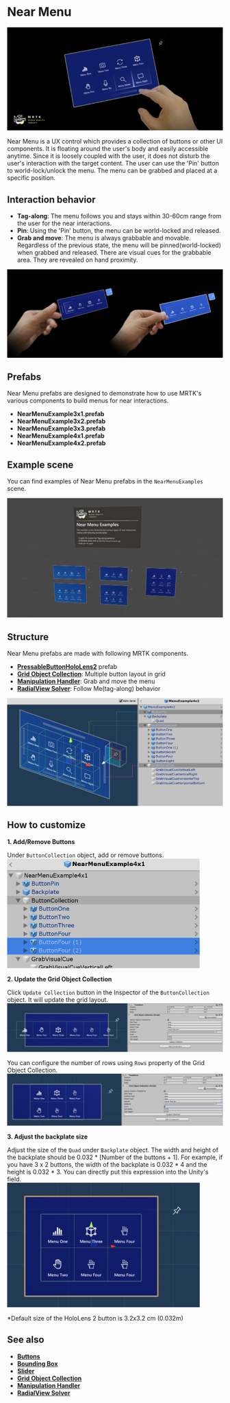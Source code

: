 # Near Menu #

![Near Menu](../Documentation/Images/NearMenu/MRTK_UX_NearMenu.png)

Near Menu is a UX control which provides a collection of buttons or other UI components. It is floating around the user's body and easily accessible anytime. Since it is loosely coupled with the user, it does not disturb the user's interaction with the target content. The user can use the 'Pin' button to world-lock/unlock the menu. The menu can be grabbed and placed at a specific position.

## Interaction behavior ##
- **Tag-along**: The menu follows you and stays within 30-60cm range from the user for the near interactions. 
- **Pin**: Using the 'Pin' button, the menu can be world-locked and released. 
- **Grab and move**: The menu is always grabbable and movable. Regardless of the previous state, the menu will be pinned(world-locked) when grabbed and released. There are visual cues for the grabbable area. They are revealed on hand proximity.

<img src="../Documentation/Images/NearMenu/MRTK_UX_NearMenu_Grab.png">

## Prefabs ##
Near Menu prefabs are designed to demonstrate how to use MRTK's various components to build menus for near interactions.
- **NearMenuExample3x1.prefab**
- **NearMenuExample3x2.prefab**
- **NearMenuExample3x3.prefab**
- **NearMenuExample4x1.prefab**
- **NearMenuExample4x2.prefab**

## Example scene ##
You can find examples of Near Menu prefabs in the `NearMenuExamples` scene.

<img src="../Documentation/Images/NearMenu/MRTK_UX_NearMenu_Examples.png">

## Structure ##
Near Menu prefabs are made with following MRTK components.
- [**PressableButtonHoloLens2**](README_Button.md) prefab
- [**Grid Object Collection**](README_ObjectCollection.md): Multiple button layout in grid
- [**Manipulation Handler**](README_ManipulationHandler.md): Grab and move the menu
- [**RadialView Solver**](README_Solver.md): Follow Me(tag-along) behavior

![Near Menu Prefab](../Documentation/Images/NearMenu/MRTK_UX_NearMenu_Structure.png)


## How to customize ##

**1. Add/Remove Buttons**

Under `ButtonCollection` object, add or remove buttons.
<br/><img src="../Documentation/Images/NearMenu/MRTK_UX_NearMenu_Custom0.png" width="450">

**2. Update the Grid Object Collection**

Click `Update Collection` button in the Inspector of the `ButtonCollection` object. It will update the grid layout.
<br/><img src="../Documentation/Images/NearMenu/MRTK_UX_NearMenu_Custom1.png">

You can configure the number of rows using `Rows` property of the Grid Object Collection.
<br/><img src="../Documentation/Images/NearMenu/MRTK_UX_NearMenu_Custom2.png">

**3. Adjust the backplate size**

Adjust the size of the `Quad` under `Backplate` object. The width and height of the backplate should be 0.032 * [Number of the buttons + 1]. For example, if you have 3 x 2 buttons, the width of the backplate is 0.032 * 4 and the height is 0.032 * 3. You can directly put this expression into the Unity's field. 
<br/><img src="../Documentation/Images/NearMenu/MRTK_UX_NearMenu_Custom3.png" width="450">

*Default size of the HoloLens 2 button is 3.2x3.2 cm (0.032m)


## See also ##
- [**Buttons**](README_Button.md)
- [**Bounding Box**](README_BoundingBox.md)
- [**Slider**](README_Sliders.md)
- [**Grid Object Collection**](README_ObjectCollection.md)
- [**Manipulation Handler**](README_ManipulationHandler.md)
- [**RadialView Solver**](README_Solver.md)

